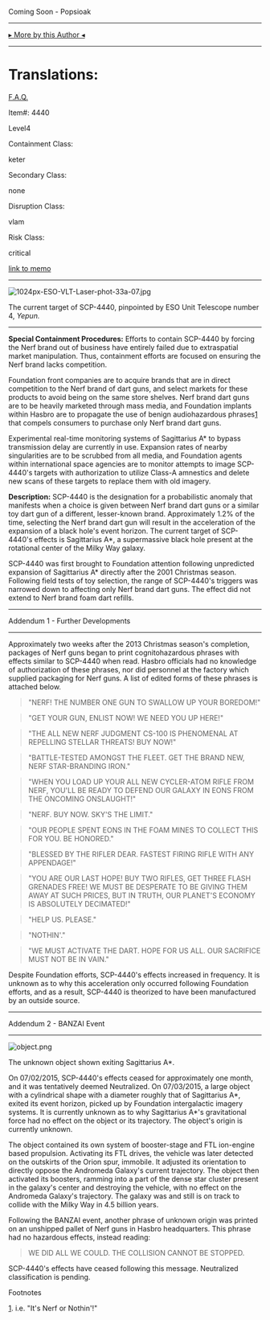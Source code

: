 Coming Soon - Popsioak

* * *

[▸ More by this Author ◂](http://www.scp-wiki.net/popsioaks-garden)

* * *

Translations:
=============

[F.A.Q.](http://www.scp-wiki.net/component:info-ayers)

Item#: 4440

Level4

Containment Class:

keter

Secondary Class:

none

Disruption Class:

vlam

Risk Class:

critical

[link to memo](http://www.scp-wiki.net/classification-committee-memo)  

* * *

![1024px-ESO-VLT-Laser-phot-33a-07.jpg](https://upload.wikimedia.org/wikipedia/commons/thumb/4/43/ESO-VLT-Laser-phot-33a-07.jpg/1024px-ESO-VLT-Laser-phot-33a-07.jpg)

The current target of SCP-4440, pinpointed by ESO Unit Telescope number 4, _Yepun._

* * *

**Special Containment Procedures:** Efforts to contain SCP-4440 by forcing the Nerf brand out of business have entirely failed due to extraspatial market manipulation. Thus, containment efforts are focused on ensuring the Nerf brand lacks competition.

Foundation front companies are to acquire brands that are in direct competition to the Nerf brand of dart guns, and select markets for these products to avoid being on the same store shelves. Nerf brand dart guns are to be heavily marketed through mass media, and Foundation implants within Hasbro are to propagate the use of benign audiohazardous phrases[1](javascript:;) that compels consumers to purchase only Nerf brand dart guns.

Experimental real-time monitoring systems of Sagittarius A\* to bypass transmission delay are currently in use. Expansion rates of nearby singularities are to be scrubbed from all media, and Foundation agents within international space agencies are to monitor attempts to image SCP-4440's targets with authorization to utilize Class-A amnestics and delete new scans of these targets to replace them with old imagery.

**Description:** SCP-4440 is the designation for a probabilistic anomaly that manifests when a choice is given between Nerf brand dart guns or a similar toy dart gun of a different, lesser-known brand. Approximately 1.2% of the time, selecting the Nerf brand dart gun will result in the acceleration of the expansion of a black hole's event horizon. The current target of SCP-4440's effects is Sagittarius A\*, a supermassive black hole present at the rotational center of the Milky Way galaxy.

SCP-4440 was first brought to Foundation attention following unpredicted expansion of Sagittarius A\* directly after the 2001 Christmas season. Following field tests of toy selection, the range of SCP-4440's triggers was narrowed down to affecting only Nerf brand dart guns. The effect did not extend to Nerf brand foam dart refills.

* * *

Addendum 1 - Further Developments

* * *

Approximately two weeks after the 2013 Christmas season's completion, packages of Nerf guns began to print cognitohazardous phrases with effects similar to SCP-4440 when read. Hasbro officials had no knowledge of authorization of these phrases, nor did personnel at the factory which supplied packaging for Nerf guns. A list of edited forms of these phrases is attached below.

> "NERF! THE NUMBER ONE GUN TO SWALLOW UP YOUR BOREDOM!"

> "GET YOUR GUN, ENLIST NOW! WE NEED YOU UP HERE!"

> "THE ALL NEW NERF JUDGMENT CS-100 IS PHENOMENAL AT REPELLING STELLAR THREATS! BUY NOW!"

> "BATTLE-TESTED AMONGST THE FLEET. GET THE BRAND NEW, NERF STAR-BRANDING IRON."

> "WHEN YOU LOAD UP YOUR ALL NEW CYCLER-ATOM RIFLE FROM NERF, YOU'LL BE READY TO DEFEND OUR GALAXY IN EONS FROM THE ONCOMING ONSLAUGHT!"

> "NERF. BUY NOW. SKY'S THE LIMIT."

> "OUR PEOPLE SPENT EONS IN THE FOAM MINES TO COLLECT THIS FOR YOU. BE HONORED."

> "BLESSED BY THE RIFLER DEAR. FASTEST FIRING RIFLE WITH ANY APPENDAGE!"

> "YOU ARE OUR LAST HOPE! BUY TWO RIFLES, GET THREE FLASH GRENADES FREE! WE MUST BE DESPERATE TO BE GIVING THEM AWAY AT SUCH PRICES, BUT IN TRUTH, OUR PLANET'S ECONOMY IS ABSOLUTELY DECIMATED!"

> "HELP US. PLEASE."

> "NOTHIN'."

> "WE MUST ACTIVATE THE DART. HOPE FOR US ALL. OUR SACRIFICE MUST NOT BE IN VAIN."

Despite Foundation efforts, SCP-4440's effects increased in frequency. It is unknown as to why this acceleration only occurred following Foundation efforts, and as a result, SCP-4440 is theorized to have been manufactured by an outside source.

* * *

Addendum 2 - BANZAI Event

* * *

![object.png](http://scp-wiki.wdfiles.com/local--files/scp-4440/object.png)

The unknown object shown exiting Sagittarius A\*.

On 07/02/2015, SCP-4440's effects ceased for approximately one month, and it was tentatively deemed Neutralized. On 07/03/2015, a large object with a cylindrical shape with a diameter roughly that of Sagittarius A\*, exited its event horizon, picked up by Foundation intergalactic imagery systems. It is currently unknown as to why Sagittarius A\*'s gravitational force had no effect on the object or its trajectory. The object's origin is currently unknown.

The object contained its own system of booster-stage and FTL ion-engine based propulsion. Activating its FTL drives, the vehicle was later detected on the outskirts of the Orion spur, immobile. It adjusted its orientation to directly oppose the Andromeda Galaxy's current trajectory. The object then activated its boosters, ramming into a part of the dense star cluster present in the galaxy's center and destroying the vehicle, with no effect on the Andromeda Galaxy's trajectory. The galaxy was and still is on track to collide with the Milky Way in 4.5 billion years.

Following the BANZAI event, another phrase of unknown origin was printed on an unshipped pallet of Nerf guns in Hasbro headquarters. This phrase had no hazardous effects, instead reading:

> WE DID ALL WE COULD. THE COLLISION CANNOT BE STOPPED.

SCP-4440's effects have ceased following this message. Neutralized classification is pending.

Footnotes

[1](javascript:;). i.e. "It's Nerf or Nothin'!"